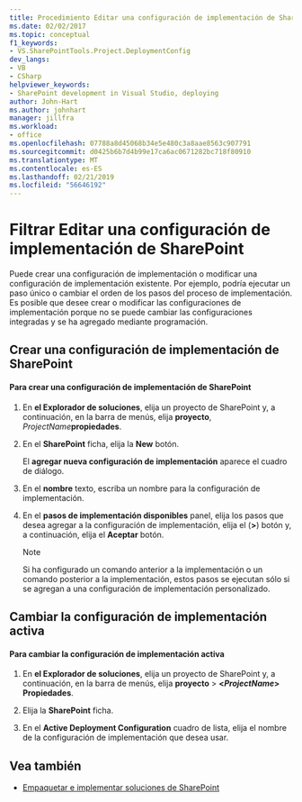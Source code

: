 ```yaml
---
title: Procedimiento Editar una configuración de implementación de SharePoint | Documentos de Microsoft
ms.date: 02/02/2017
ms.topic: conceptual
f1_keywords:
- VS.SharePointTools.Project.DeploymentConfig
dev_langs:
- VB
- CSharp
helpviewer_keywords:
- SharePoint development in Visual Studio, deploying
author: John-Hart
ms.author: johnhart
manager: jillfra
ms.workload:
- office
ms.openlocfilehash: 07788a8d45068b34e5e480c3a8aae8563c907791
ms.sourcegitcommit: d0425b6b7d4b99e17ca6ac0671282bc718f80910
ms.translationtype: MT
ms.contentlocale: es-ES
ms.lasthandoff: 02/21/2019
ms.locfileid: "56646192"
---
```

# <a name="how-to-edit-a-sharepoint-deployment-configuration"></a>Filtrar Editar una configuración de implementación de SharePoint
  Puede crear una configuración de implementación o modificar una configuración de implementación existente. Por ejemplo, podría ejecutar un paso único o cambiar el orden de los pasos del proceso de implementación. Es posible que desee crear o modificar las configuraciones de implementación porque no se puede cambiar las configuraciones integradas y se ha agregado mediante programación.

## <a name="create-a-sharepoint-deployment-configuration"></a>Crear una configuración de implementación de SharePoint

#### <a name="to-create-a-sharepoint-deployment-configuration"></a>Para crear una configuración de implementación de SharePoint

1.  En **el Explorador de soluciones**, elija un proyecto de SharePoint y, a continuación, en la barra de menús, elija **proyecto**, _ProjectName_**propiedades**.

2.  En el **SharePoint** ficha, elija la **New** botón.

     El **agregar nueva configuración de implementación** aparece el cuadro de diálogo.

3.  En el **nombre** texto, escriba un nombre para la configuración de implementación.

4.  En el **pasos de implementación disponibles** panel, elija los pasos que desea agregar a la configuración de implementación, elija el (**>**) botón y, a continuación, elija el **Aceptar** botón.

    > [!NOTE]
    >  Si ha configurado un comando anterior a la implementación o un comando posterior a la implementación, estos pasos se ejecutan sólo si se agregan a una configuración de implementación personalizado.

## <a name="change-the-active-deployment-configuration"></a>Cambiar la configuración de implementación activa

#### <a name="to-change-the-active-deployment-configuration"></a>Para cambiar la configuración de implementación activa

1.  En **el Explorador de soluciones**, elija un proyecto de SharePoint y, a continuación, en la barra de menús, elija **proyecto** > **\<*ProjectName*> Propiedades**.

2.  Elija la **SharePoint** ficha.

3.  En el **Active Deployment Configuration** cuadro de lista, elija el nombre de la configuración de implementación que desea usar.

## <a name="see-also"></a>Vea también
- [Empaquetar e implementar soluciones de SharePoint](../sharepoint/packaging-and-deploying-sharepoint-solutions.md)
